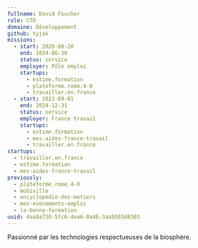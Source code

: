 ```yaml
---
fullname: David Foucher
role: CTO
domaine: Développement
github: tyjak
missions:
  - start: 2020-08-28
    end: 2024-06-30
    status: service
    employer: Pôle emploi
    startups:
      - estime.formation
      - plateforme.rome.4-0
      - travailler.en.france
  - start: 2023-09-01
    end: 2024-12-31
    status: service
    employer: France travail
    startups:
      - estime.formation
      - mes-aides-france-travail
      - travailler.en.france
startups:
  - travailler.en.france
  - estime.formation
  - mes-aides-france-travail
previously:
  - plateforme.rome.4-0
  - mobiville
  - encyclopedie-des-metiers
  - mes-evenements-emploi
  - la-bonne-formation
uuid: 4aa9a738-5fc6-4ea6-8a46-3aa9583d8303
---
```

Passionné par les technologies respectueuses de la biosphère.

